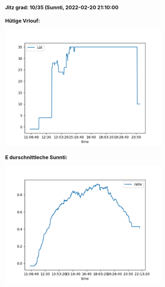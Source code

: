 ### Jitz grad: 10/35 (Sunnti, 2022-02-20 21:10:00

### Hütige Vrlouf:
![Graph](Today.png)

### E durschnittleche Sunnti:
![Graph](Sunnti.png)